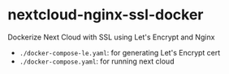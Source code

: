 # nextcloud-nginx-ssl-docker

Dockerize Next Cloud with SSL using Let's Encrypt and Nginx

- `./docker-compose-le.yaml`: for generating Let's Encrypt cert
- `./docker-compose.yaml`: for running next cloud
